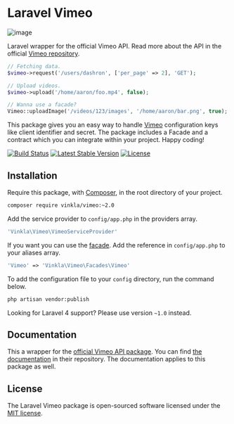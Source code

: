 Laravel Vimeo
=============
![image](https://raw.githubusercontent.com/vinkla/vinkla.github.io/master/images/vimeo-package.png)

Laravel wrapper for the official Vimeo API. Read more about the API in the official [Vimeo repository](https://github.com/vimeo/vimeo.php).

```php
// Fetching data.
$vimeo->request('/users/dashron', ['per_page' => 2], 'GET');

// Upload videos.
$vimeo->upload('/home/aaron/foo.mp4', false);

// Wanna use a facade?
Vimeo::uploadImage('/videos/123/images', '/home/aaron/bar.png', true);
```
This package gives you an easy way to handle [Vimeo](https://developer.vimeo.com/apps) configuration keys like client identifier and secret. The package includes a Facade and a contract which you can integrate within your project. Happy coding!

[![Build Status](https://img.shields.io/travis/vinkla/vimeo/master.svg?style=flat)](https://travis-ci.org/vinkla/vimeo)
[![Latest Stable Version](http://img.shields.io/packagist/v/vinkla/vimeo.svg?style=flat)](https://packagist.org/packages/vinkla/vimeo)
[![License](https://img.shields.io/packagist/l/vinkla/vimeo.svg?style=flat)](https://packagist.org/packages/vinkla/vimeo)

## Installation
Require this package, with [Composer](https://getcomposer.org/), in the root directory of your project.

```bash
composer require vinkla/vimeo:~2.0
```

Add the service provider to ```config/app.php``` in the providers array.

```php
'Vinkla\Vimeo\VimeoServiceProvider'
```

If you want you can use the [facade](http://laravel.com/docs/facades). Add the reference in ```config/app.php``` to your aliases array.
```php
'Vimeo' => 'Vinkla\Vimeo\Facades\Vimeo'
```

To add the configuration file to your `config` directory, run the command below.
```bash
php artisan vendor:publish
```

Looking for Laravel 4 support? Please use version `~1.0` instead.

## Documentation

This a wrapper for the [official Vimeo API package](https://github.com/vimeo/vimeo.php). You can find [the documentation](https://github.com/vimeo/vimeo.php) in their repository. The documentation applies to this package as well.

## License

The Laravel Vimeo package is open-sourced software licensed under the [MIT license](http://opensource.org/licenses/MIT).
